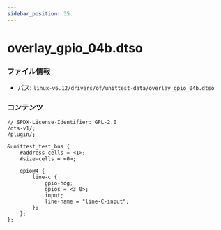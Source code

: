 ```yaml
---
sidebar_position: 35
---
```

# overlay_gpio_04b.dtso

### ファイル情報

- パス: `linux-v6.12/drivers/of/unittest-data/overlay_gpio_04b.dtso`

### コンテンツ

```dtso
// SPDX-License-Identifier: GPL-2.0
/dts-v1/;
/plugin/;

&unittest_test_bus {
	#address-cells = <1>;
	#size-cells = <0>;

	gpio@4 {
		line-c {
			gpio-hog;
			gpios = <3 0>;
			input;
			line-name = "line-C-input";
		};
	};
};

```
